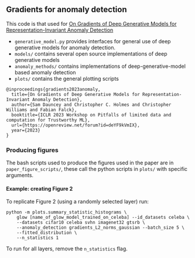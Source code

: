 ## Gradients for anomaly detection

This code is that used for 
[On Gradients of Deep Generative Models for Representation-Invariant Anomaly Detection](https://openreview.net/forum?id=deYF9kVmIX)

- `generative_model.py` provides interfaces for general use of deep generative models for anomaly detection.
- `models/` contains several open source implementations of deep generative models
- `anomaly_methods/` contains implementations of deep-generative-model based anomaly detection
- `plots/` contains the general plotting scripts

```
@inproceedings{gradients2023anomaly,
  title={On Gradients of Deep Generative Models for Representation-Invariant Anomaly Detection},
  author={Sam Dauncey and Christopher C. Holmes and Christopher Williams and Fabian Falck},
  booktitle={ICLR 2023 Workshop on Pitfalls of limited data and computation for Trustworthy ML},
  url={https://openreview.net/forum?id=deYF9kVmIX},
  year={2023}
}
```

### Producing figures

The bash scripts used to produce the figures used in the paper are in `paper_figure_scripts/`, these call the python 
scripts in `plots/` with specific arguments.

#### Example: creating Figure 2

To replicate Figure 2 (using a randomly selected layer) run:

```angular2html
python -m plots.summary_statistic_histograms \ 
    glow [name_of_glow_model_trained_on_celeba] --id_datasets celeba \
    --datasets cifar10 celeba svhn imagenet32 gtsrb \
    --anomaly_detection gradients_L2_norms_gaussian --batch_size 5 \
    --fitted_distribution \
    --n_statistics 1
```

To run for all layers, remove the `n_statistics` flag.
